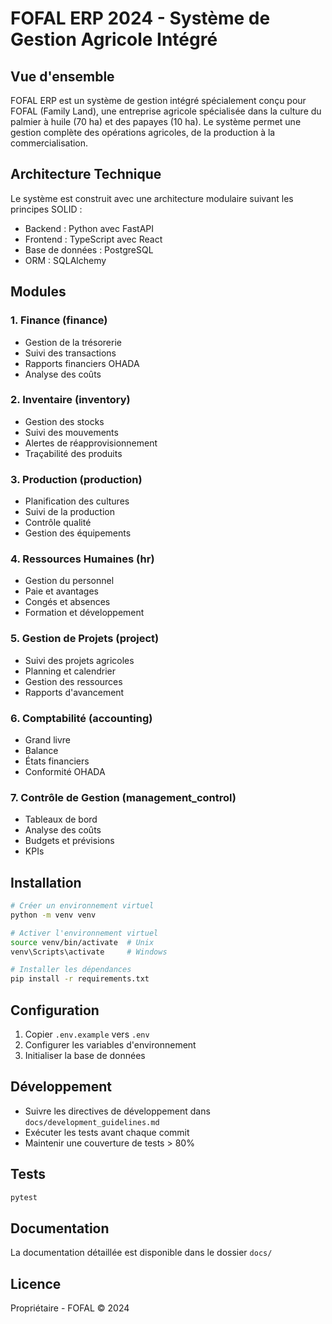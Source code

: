 # FOFAL ERP 2024 - Système de Gestion Agricole Intégré

## Vue d'ensemble
FOFAL ERP est un système de gestion intégré spécialement conçu pour FOFAL (Family Land), une entreprise agricole spécialisée dans la culture du palmier à huile (70 ha) et des papayes (10 ha). Le système permet une gestion complète des opérations agricoles, de la production à la commercialisation.

## Architecture Technique
Le système est construit avec une architecture modulaire suivant les principes SOLID :
- Backend : Python avec FastAPI
- Frontend : TypeScript avec React
- Base de données : PostgreSQL
- ORM : SQLAlchemy

## Modules

### 1. Finance (finance)
- Gestion de la trésorerie
- Suivi des transactions
- Rapports financiers OHADA
- Analyse des coûts

### 2. Inventaire (inventory)
- Gestion des stocks
- Suivi des mouvements
- Alertes de réapprovisionnement
- Traçabilité des produits

### 3. Production (production)
- Planification des cultures
- Suivi de la production
- Contrôle qualité
- Gestion des équipements

### 4. Ressources Humaines (hr)
- Gestion du personnel
- Paie et avantages
- Congés et absences
- Formation et développement

### 5. Gestion de Projets (project)
- Suivi des projets agricoles
- Planning et calendrier
- Gestion des ressources
- Rapports d'avancement

### 6. Comptabilité (accounting)
- Grand livre
- Balance
- États financiers
- Conformité OHADA

### 7. Contrôle de Gestion (management_control)
- Tableaux de bord
- Analyse des coûts
- Budgets et prévisions
- KPIs

## Installation

```bash
# Créer un environnement virtuel
python -m venv venv

# Activer l'environnement virtuel
source venv/bin/activate  # Unix
venv\Scripts\activate     # Windows

# Installer les dépendances
pip install -r requirements.txt
```

## Configuration
1. Copier `.env.example` vers `.env`
2. Configurer les variables d'environnement
3. Initialiser la base de données

## Développement
- Suivre les directives de développement dans `docs/development_guidelines.md`
- Exécuter les tests avant chaque commit
- Maintenir une couverture de tests > 80%

## Tests
```bash
pytest
```

## Documentation
La documentation détaillée est disponible dans le dossier `docs/`

## Licence
Propriétaire - FOFAL © 2024
